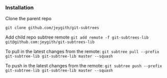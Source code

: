 ### Installation
Clone the parent repo 

`git clone github.com/jeygith/git-subtrees`

Add child repo subtree remote
`git add remote -f git-subtrees-lib git@github.com:jeygith/git-subtrees-lib`

To pull in the latest changes from the remote:
`git subtree pull --prefix git-subtree-lib git-subtree-lib master --squash`

To push in the latest changes from the remote:
`git subtree push --prefix git-subtree-lib git-subtree-lib master --squash`




